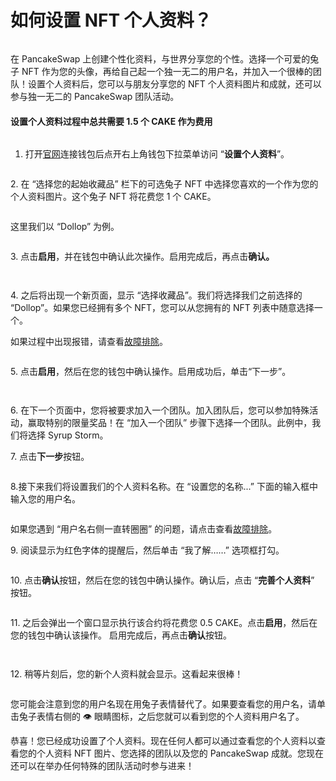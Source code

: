 # 如何设置 NFT 个人资料？

<figure><img src="../../.gitbook/assets/how-to-nft-profiles-header.png" alt=""><figcaption></figcaption></figure>

在 PancakeSwap 上创建个性化资料，与世界分享您的个性。选择一个可爱的兔子 NFT 作为您的头像，再给自己起一个独一无二的用户名，并加入一个很棒的团队！设置个人资料后，您可以与朋友分享您的 NFT 个人资料图片和成就，还可以参与独一无二的 PancakeSwap 团队活动。

#### 设置个人资料过程中总共需要 1.5 个 CAKE 作为费用

<figure><img src="../../.gitbook/assets/profile 1.png" alt=""><figcaption></figcaption></figure>

1. 打开[官网](https://pancakeswap.finance/profile)连接钱包后点开右上角钱包下拉菜单访问 “**设置个人资料**”。

<figure><img src="../../.gitbook/assets/profile 2.png" alt=""><figcaption></figcaption></figure>

&#x20;2\. 在 “选择您的起始收藏品” 栏下的可选兔子 NFT 中选择您喜欢的一个作为您的个人资料图片。这个兔子 NFT 将花费您 1 个 CAKE。

<figure><img src="../../.gitbook/assets/profile 3 (1).png" alt=""><figcaption></figcaption></figure>

这里我们以 “Dollop” 为例。

<figure><img src="../../.gitbook/assets/profile 5.png" alt=""><figcaption></figcaption></figure>

3\. 点击**启用**，并在钱包中确认此次操作。启用完成后，再点击**确认。**

<figure><img src="../../.gitbook/assets/profile 4.png" alt=""><figcaption></figcaption></figure>

<figure><img src="../../.gitbook/assets/profile 6.png" alt=""><figcaption></figcaption></figure>

&#x20;4\. 之后将出现一个新页面，显示 “选择收藏品”。我们将选择我们之前选择的 “Dollop”。如果您已经拥有多个 NFT，您可以从您拥有的 NFT 列表中随意选择一个。&#x20;

如果过程中出现报错，请查看[故障排除](../../click-here-for-help/troubleshooting-errors.md)。

<figure><img src="../../.gitbook/assets/profile 7.png" alt=""><figcaption></figcaption></figure>

&#x20;5\. 点击**启用**，然后在您的钱包中确认操作。启用成功后，单击“下一步”。

<figure><img src="../../.gitbook/assets/profile 8.png" alt=""><figcaption></figcaption></figure>

<figure><img src="../../.gitbook/assets/profile 9.png" alt=""><figcaption></figcaption></figure>

&#x20; 6\. 在下一个页面中，您将被要求加入一个团队。加入团队后，您可以参加特殊活动，赢取特别的限量奖品！在 “加入一个团队” 步骤下选择一个团队。此例中，我们将选择 Syrup Storm。

&#x20; 7\. 点击**下一步**按钮。

<figure><img src="../../.gitbook/assets/profile 10.png" alt=""><figcaption></figcaption></figure>

8.接下来我们将设置我们的个人资料名称。在 “设置您的名称...” 下面的输入框中输入您的用户名。

<figure><img src="../../.gitbook/assets/profile 11.png" alt=""><figcaption></figcaption></figure>

如果您遇到 “用户名右侧一直转圈圈” 的问题，请点击查看[故障排除](../../click-here-for-help/troubleshooting-errors.md#she-zhi-yong-hu-ming-shi-bu-ting-zhuan-quan-quan)。&#x20;

9\. 阅读显示为红色字体的提醒后，然后单击 “我了解……” 选项框打勾。

<figure><img src="../../.gitbook/assets/profile 12.png" alt=""><figcaption></figcaption></figure>

&#x20;10\. 点击**确认**按钮，然后在您的钱包中确认操作。确认后，点击 “**完善个人资料**” 按钮。

<figure><img src="../../.gitbook/assets/profile 13.png" alt=""><figcaption></figcaption></figure>

&#x20;11\. 之后会弹出一个窗口显示执行该合约将花费您 0.5 CAKE。点击**启用**，然后在您的钱包中确认该操作。 启用完成后，再点击**确认**按钮。

<figure><img src="../../.gitbook/assets/profile 14.png" alt=""><figcaption></figcaption></figure>

<figure><img src="../../.gitbook/assets/profile 15.png" alt=""><figcaption></figcaption></figure>



&#x20;12\. 稍等片刻后，您的新个人资料就会显示。这看起来很棒！

<figure><img src="../../.gitbook/assets/profile 16 (1).png" alt=""><figcaption></figcaption></figure>

您可能会注意到您的用户名现在用兔子表情替代了。如果要查看您的用户名，请单击兔子表情右侧的 👁 眼睛图标，之后您就可以看到您的个人资料用户名了。&#x20;

恭喜！您已经成功设置了个人资料。现在任何人都可以通过查看您的个人资料以查看您的个人资料 NFT 图片、您选择的团队以及您的 PancakeSwap 成就。您现在还可以在举办任何特殊的团队活动时参与进来！
